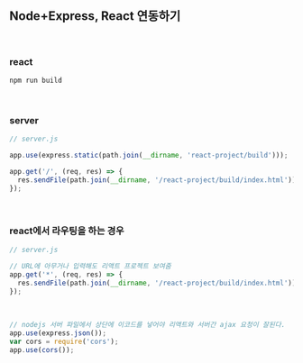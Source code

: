 ## Node+Express, React 연동하기

<br>

### react

```
npm run build
```

<br>

### server

```js
// server.js

app.use(express.static(path.join(__dirname, 'react-project/build')));

app.get('/', (req, res) => {
  res.sendFile(path.join(__dirname, '/react-project/build/index.html'));
});
```

<br>

### react에서 라우팅을 하는 경우

```js
// server.js

// URL에 아무거나 입력해도 리액트 프로젝트 보여줌
app.get('*', (req, res) => {
  res.sendFile(path.join(__dirname, '/react-project/build/index.html'));
});
```

<br>

```js
// nodejs 서버 파일에서 상단에 이코드를 넣어야 리액트와 서버간 ajax 요청이 잘된다.
app.use(express.json());
var cors = require('cors');
app.use(cors());
```
